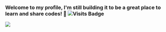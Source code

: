 ### Welcome to my profile, I'm still building it to be a great place to learn and share codes! 👋 ![Visits Badge](https://badges.pufler.dev/visits/engcristian/engcristian)

[![](https://github-readme-stats.vercel.app/api/wakatime?username=engcristian&layout=compact)](https://wakatime.com/@engcristian)
